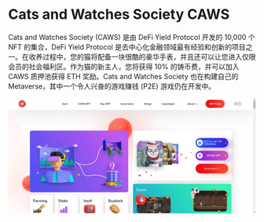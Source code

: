 # Cats and Watches Society CAWS

Cats and Watches Society (CAWS) 是由 DeFi Yield Protocol 开发的 10,000 个 NFT 的集合，DeFi Yield Protocol 是去中心化金融领域最有经验和创新的项目之一。在收养过程中，您的猫将配备一块很酷的豪华手表，并且还可以让您进入仅限会员的社会福利区。作为猫的新主人，您将获得 10% 的铸币费，并可以加入 CAWS 质押池获得 ETH 奖励。Cats and Watches Society 也在构建自己的 Metaverse，其中一个令人兴奋的游戏赚钱 (P2E) 游戏仍在开发中。

![nft](41234213_new.png)
